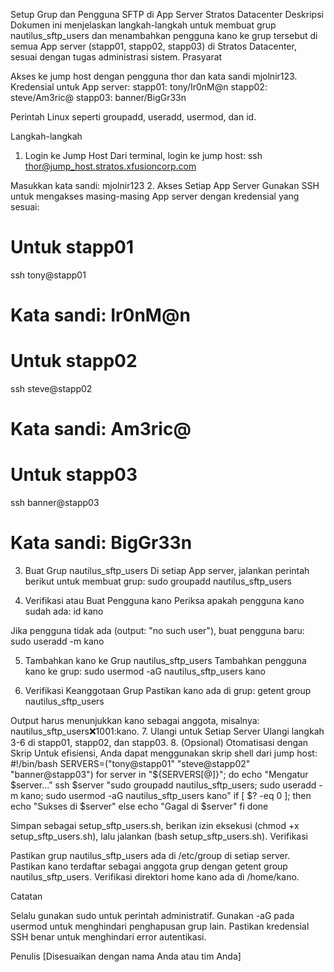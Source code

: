 Setup Grup dan Pengguna SFTP di App Server Stratos Datacenter
Deskripsi
Dokumen ini menjelaskan langkah-langkah untuk membuat grup nautilus_sftp_users dan menambahkan pengguna kano ke grup tersebut di semua App server (stapp01, stapp02, stapp03) di Stratos Datacenter, sesuai dengan tugas administrasi sistem.
Prasyarat

Akses ke jump host dengan pengguna thor dan kata sandi mjolnir123.
Kredensial untuk App server:
stapp01: tony/Ir0nM@n
stapp02: steve/Am3ric@
stapp03: banner/BigGr33n


Perintah Linux seperti groupadd, useradd, usermod, dan id.

Langkah-langkah
1. Login ke Jump Host
Dari terminal, login ke jump host:
ssh thor@jump_host.stratos.xfusioncorp.com

Masukkan kata sandi: mjolnir123
2. Akses Setiap App Server
Gunakan SSH untuk mengakses masing-masing App server dengan kredensial yang sesuai:
# Untuk stapp01
ssh tony@stapp01
# Kata sandi: Ir0nM@n

# Untuk stapp02
ssh steve@stapp02
# Kata sandi: Am3ric@

# Untuk stapp03
ssh banner@stapp03
# Kata sandi: BigGr33n

3. Buat Grup nautilus_sftp_users
Di setiap App server, jalankan perintah berikut untuk membuat grup:
sudo groupadd nautilus_sftp_users

4. Verifikasi atau Buat Pengguna kano
Periksa apakah pengguna kano sudah ada:
id kano

Jika pengguna tidak ada (output: "no such user"), buat pengguna baru:
sudo useradd -m kano

5. Tambahkan kano ke Grup nautilus_sftp_users
Tambahkan pengguna kano ke grup:
sudo usermod -aG nautilus_sftp_users kano

6. Verifikasi Keanggotaan Grup
Pastikan kano ada di grup:
getent group nautilus_sftp_users

Output harus menunjukkan kano sebagai anggota, misalnya: nautilus_sftp_users:x:1001:kano.
7. Ulangi untuk Setiap Server
Ulangi langkah 3-6 di stapp01, stapp02, dan stapp03.
8. (Opsional) Otomatisasi dengan Skrip
Untuk efisiensi, Anda dapat menggunakan skrip shell dari jump host:
#!/bin/bash
SERVERS=("tony@stapp01" "steve@stapp02" "banner@stapp03")
for server in "${SERVERS[@]}"; do
    echo "Mengatur $server..."
    ssh $server "sudo groupadd nautilus_sftp_users; sudo useradd -m kano; sudo usermod -aG nautilus_sftp_users kano"
    if [ $? -eq 0 ]; then
        echo "Sukses di $server"
    else
        echo "Gagal di $server"
    fi
done

Simpan sebagai setup_sftp_users.sh, berikan izin eksekusi (chmod +x setup_sftp_users.sh), lalu jalankan (bash setup_sftp_users.sh).
Verifikasi

Pastikan grup nautilus_sftp_users ada di /etc/group di setiap server.
Pastikan kano terdaftar sebagai anggota grup dengan getent group nautilus_sftp_users.
Verifikasi direktori home kano ada di /home/kano.

Catatan

Selalu gunakan sudo untuk perintah administratif.
Gunakan -aG pada usermod untuk menghindari penghapusan grup lain.
Pastikan kredensial SSH benar untuk menghindari error autentikasi.

Penulis
[Disesuaikan dengan nama Anda atau tim Anda]
